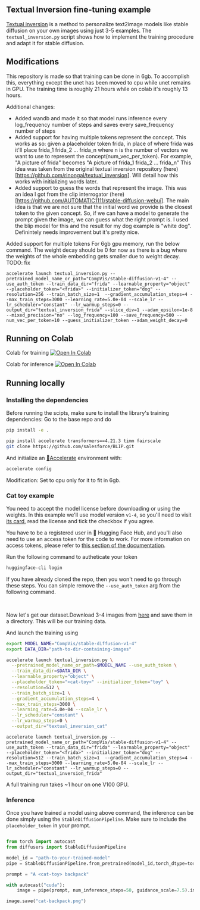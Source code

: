 ## Textual Inversion fine-tuning example

[Textual inversion](https://arxiv.org/abs/2208.01618) is a method to personalize text2image models like stable diffusion on your own images using just 3-5 examples.
The `textual_inversion.py` script shows how to implement the training procedure and adapt it for stable diffusion.


## Modifications
This repository is made so that training can be done in 6gb. To accomplish this, everything except the unet has been moved to cpu while unet remains in GPU.
The training time is roughly 21 hours while on colab it's roughly 13 hours.

Additional changes:
- Added wandb and made it so that model runs inference every log_frequency number of steps and saves every save_frequency number of steps
- Added support for having multiple tokens represent the concept. This works as so: given a placeholder token frida, in place of where frida was it'll place frida_1 frida_2 ... frida_n where n is the number of vectors we want to use to represent the concept(num_vec_per_token). For example, "A picture of frida" becomes "A picture of frida_1 frida_2 ... frida_n"
This idea was taken from the original textual inversion repository (here)[https://github.com/rinongal/textual_inversion]. Will detail how this works with initializing words later.
- Added support to guess the words that represent the image. This was an idea I got from the clip interrogator (here)[https://github.com/AUTOMATIC1111/stable-diffusion-webui]. The main idea is that we are not sure that the initial word we provide is the closest token to the given concept. So, if we can have a model to generate the prompt given the image, we can guess what the right prompt is. I used the blip model for this and the result for my dog example is "white dog". Definintely needs improvement but it's pretty nice.


Added support for multiple tokens 
For 6gb gpu memory, run the below command. The weight decay should be 0 for now as there is a bug where the weights of the whole embedding gets smaller due to weight decay.
TODO: fix
```
accelerate launch textual_inversion.py --pretrained_model_name_or_path="CompVis/stable-diffusion-v1-4" --use_auth_token --train_data_dir="frida" --learnable_property="object" --placeholder_token="<frida>" --initializer_token="dog" --resolution=256 --train_batch_size=1  --gradient_accumulation_steps=4 --max_train_steps=3000 --learning_rate=5.0e-04 --scale_lr --lr_scheduler="constant" --lr_warmup_steps=0 --output_dir="textual_inversion_frida" --slice_div=1 --adam_epsilon=1e-8 --mixed_precision="no" --log_frequency=100 --save_frequency=500 --num_vec_per_token=10 --guess_initializer_token --adam_weight_decay=0
```
## Running on Colab 

Colab for training 
[![Open In Colab](https://colab.research.google.com/assets/colab-badge.svg)](https://colab.research.google.com/github/huggingface/notebooks/blob/main/diffusers/sd_textual_inversion_training.ipynb)

Colab for inference
[![Open In Colab](https://colab.research.google.com/assets/colab-badge.svg)](https://colab.research.google.com/github/huggingface/notebooks/blob/main/diffusers/stable_conceptualizer_inference.ipynb)

## Running locally 
### Installing the dependencies

Before running the scipts, make sure to install the library's training dependencies:
Go to the base repo and do
```bash
pip install -e .
```

```bash
pip install accelerate transformers==4.21.3 timm fairscale
git clone https://github.com/salesforce/BLIP.git
```

And initialize an [🤗Accelerate](https://github.com/huggingface/accelerate/) environment with:

```bash
accelerate config
```
Modification: Set to cpu only for it to fit in 6gb.

### Cat toy example

You need to accept the model license before downloading or using the weights. In this example we'll use model version `v1-4`, so you'll need to visit [its card](https://huggingface.co/CompVis/stable-diffusion-v1-4), read the license and tick the checkbox if you agree. 

You have to be a registered user in 🤗 Hugging Face Hub, and you'll also need to use an access token for the code to work. For more information on access tokens, please refer to [this section of the documentation](https://huggingface.co/docs/hub/security-tokens).

Run the following command to autheticate your token

```bash
huggingface-cli login
```

If you have already cloned the repo, then you won't need to go through these steps. You can simple remove the `--use_auth_token` arg from the following command.

<br>

Now let's get our dataset.Download 3-4 images from [here](https://drive.google.com/drive/folders/1fmJMs25nxS_rSNqS5hTcRdLem_YQXbq5) and save them in a directory. This will be our training data.

And launch the training using


```bash
export MODEL_NAME="CompVis/stable-diffusion-v1-4"
export DATA_DIR="path-to-dir-containing-images"

accelerate launch textual_inversion.py \
  --pretrained_model_name_or_path=$MODEL_NAME --use_auth_token \
  --train_data_dir=$DATA_DIR \
  --learnable_property="object" \
  --placeholder_token="<cat-toy>" --initializer_token="toy" \
  --resolution=512 \
  --train_batch_size=1 \
  --gradient_accumulation_steps=4 \
  --max_train_steps=3000 \
  --learning_rate=5.0e-04 --scale_lr \
  --lr_scheduler="constant" \
  --lr_warmup_steps=0 \
  --output_dir="textual_inversion_cat"
```

```
accelerate launch textual_inversion.py --pretrained_model_name_or_path="CompVis/stable-diffusion-v1-4" --use_auth_token --train_data_dir="frida" --learnable_property="object" --placeholder_token="<frida>" --initializer_token="dog" --resolution=512 --train_batch_size=1  --gradient_accumulation_steps=4 --max_train_steps=3000 --learning_rate=5.0e-04 --scale_lr --lr_scheduler="constant" --lr_warmup_steps=0 --output_dir="textual_inversion_frida"
```

A full training run takes ~1 hour on one V100 GPU.


### Inference

Once you have trained a model using above command, the inference can be done simply using the `StableDiffusionPipeline`. Make sure to include the `placeholder_token` in your prompt.

```python

from torch import autocast
from diffusers import StableDiffusionPipeline

model_id = "path-to-your-trained-model"
pipe = StableDiffusionPipeline.from_pretrained(model_id,torch_dtype=torch.float16).to("cuda")

prompt = "A <cat-toy> backpack"

with autocast("cuda"):
    image = pipe(prompt, num_inference_steps=50, guidance_scale=7.5).images[0]

image.save("cat-backpack.png")
```
